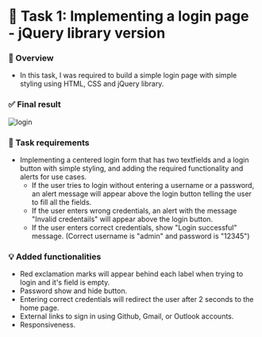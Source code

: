 ﻿# 🎯 Task 1: Implementing a login page - jQuery library version  
 ### 📝 Overview  
 - In this task, I was required to build a simple login page with simple styling using HTML, CSS and jQuery library.  
 ### ✅ Final result  
![login](https://github.com/user-attachments/assets/32c2116c-10b8-45e7-8acb-fe06c3464dcc)
### 🔔 Task requirements
- Implementing a centered login form that has two textfields and a login button with simple styling, and adding the required functionality and alerts for use cases.
  - If the user tries to login without entering a username or a password, an alert message will appear above the login button telling the user to fill all the fields.
  - If the user enters wrong credentials, an alert with the message "Invalid credentails" will appear above the login button.
  - If the user enters correct credentials, show "Login successful" message. (Correct username is "admin" and password is "12345")

### 💡 Added functionalities  
- Red exclamation marks will appear behind each label when trying to login and it's field is empty.
- Password show and hide button.
- Entering correct credentials will redirect the user after 2 seconds to the home page.
- External links to sign in using Github, Gmail, or Outlook accounts.
- Responsiveness.








